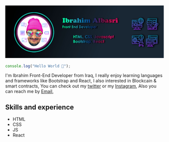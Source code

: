 ![Front End Developer](https://github.com/albasry/albasry/blob/main/personal%20Banner%201.jpg)

```javascript
console.log("Hello World 👋");
```
I'm Ibrahim Front-End Developer from Iraq, I really enjoy learning languages and frameworks like Bootstrap and React, I also interested in Blockcain & smart contracts, You can check out my [twitter](https://twitter.com/ebrahimthe3rd) or my [Instagram](https://www.instagram.com/ebrahimthe3rd/), Also you can reach me by [Email](albsree@gmail.com),



## Skills and experience
  * HTML
  * CSS
  * JS
  * React


<!---
albasry/albasry is a ✨ special ✨ repository because its `README.md` (this file) appears on your GitHub profile.
You can click the Preview link to take a look at your changes.
--->

